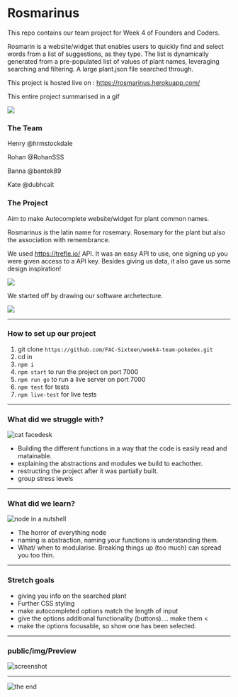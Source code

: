 # Rosmarinus

This repo contains our team project for Week 4 of Founders and Coders. 

Rosmarin is a website/widget that enables users to quickly find and select words from a list of suggestions, as they type.
The list is dynamically generated from a pre-populated list of values of plant names, leveraging searching and filtering.
A large plant.json file searched through. 

This project is hosted live on : https://rosmarinus.herokuapp.com/

This entire project summarised in a gif

![](https://media.giphy.com/media/G3773sSDJHHy0/giphy.gif)

### The Team

Henry @hrmstockdale

Rohan @RohanSSS

Banna @bantek89

Kate @dubhcait

### The Project

Aim to make Autocomplete website/widget for plant common names.

Rosmarinus is the latin name for rosemary. 
Rosemary for the plant but also the association with remembrance. 

We used https://trefle.io/ API. It was an easy API to use, one signing up you were given access to a API key. Besides giving us data, it also gave us some design inspiration!

![](https://i.imgur.com/XGPdRDq.png)

We started off by drawing our software archetecture. 

![](https://i.imgur.com/BXjU9VP.jpg)

---

### How to set up our project

1. git clone `https://github.com/FAC-Sixteen/week4-team-pokedex.git` 
2. cd in
3. `npm i`
4. `npm start` to run the project on port 7000
5. `npm run go` to run a live server on port 7000
6. `npm test` for tests
7. `npm live-test` for live tests





---

### What did we struggle with?

![cat facedesk](https://media.giphy.com/media/11dR2hEgtN5KoM/giphy.gif)

- Building the different functions in a way that the code is easily read and matainable. 
- explaining the abstractions and modules we build to eachother. 
- restructing the project after it was partially built. 
- group stress levels


---

### What did we learn?

![node in a nutshell](https://media.giphy.com/media/82CItLnbSh8hzsXK3H/giphy-downsized-large.gif)

* The horror of everything node
* naming is abstraction, naming your functions is understanding them.
* What/ when to modularise. Breaking things up (too much) can spread you too thin.

---

### Stretch goals

* giving you info on the searched plant
* Further CSS styling
* make autocompleted options match the length of input
* give the options additional functionality (buttons).... make them <</li>
* make the options focusable, so show one has been selected. 

---

### public/img/Preview

![screenshot](https://i.imgur.com/5K1PmTx.png)


---

![the end](https://media.giphy.com/media/iPiUxztIL4Sl2/giphy.gif)
